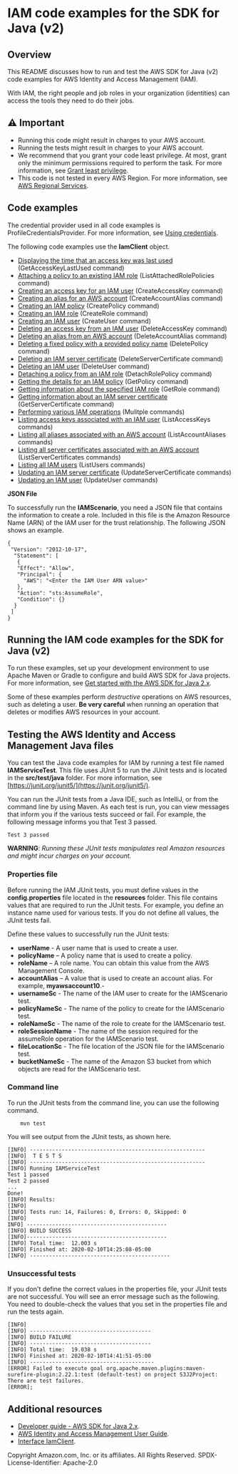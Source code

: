 # IAM code examples for the SDK for Java (v2)

## Overview

This README discusses how to run and test the AWS SDK for Java (v2) code examples for AWS Identity and Access Management (IAM).

With IAM, the right people and job roles in your organization (identities) can access the tools they need to do their jobs.

## ⚠️ Important

-   Running this code might result in charges to your AWS account.
-   Running the tests might result in charges to your AWS account.
-   We recommend that you grant your code least privilege. At most, grant only the minimum permissions required to perform the task. For more information, see [Grant least privilege](https://docs.aws.amazon.com/IAM/latest/UserGuide/best-practices.html#grant-least-privilege).
-   This code is not tested in every AWS Region. For more information, see [AWS Regional Services](https://aws.amazon.com/about-aws/global-infrastructure/regional-product-services).

## Code examples

The credential provider used in all code examples is ProfileCredentialsProvider. For more information, see [Using credentials](https://docs.aws.amazon.com/sdk-for-java/latest/developer-guide/credentials.html).

The following code examples use the **IamClient** object.

-   [Displaying the time that an access key was last used](https://github.com/picante-io/aws-doc-sdk-examples/tree/main/javav2/example_code/iam/src/main/java/com/example/iam/AccessKeyLastUsed.java) (GetAccessKeyLastUsed command)
-   [Attaching a policy to an existing IAM role](https://github.com/picante-io/aws-doc-sdk-examples/tree/main/javav2/example_code/iam/src/main/java/com/example/iam/AttachRolePolicy.java) (ListAttachedRolePolicies command)
-   [Creating an access key for an IAM user](https://github.com/picante-io/aws-doc-sdk-examples/tree/main/javav2/example_code/iam/src/main/java/com/example/iam/CreateAccessKey.java) (CreateAccessKey command)
-   [Creating an alias for an AWS account](https://github.com/picante-io/aws-doc-sdk-examples/tree/main/javav2/example_code/iam/src/main/java/com/example/iam/CreateAccountAlias.java) (CreateAccountAlias command)
-   [Creating an IAM policy](https://github.com/picante-io/aws-doc-sdk-examples/tree/main/javav2/example_code/iam/src/main/java/com/example/iam/CreatePolicy.java) (CreatePolicy command)
-   [Creating an IAM role](https://github.com/picante-io/aws-doc-sdk-examples/tree/main/javav2/example_code/iam/src/main/java/com/example/iam/CreateRole.java) (CreateRole command)
-   [Creating an IAM user](https://github.com/picante-io/aws-doc-sdk-examples/tree/main/javav2/example_code/iam/src/main/java/com/example/iam/CreateUser.java) (CreateUser command)
-   [Deleting an access key from an IAM user](https://github.com/picante-io/aws-doc-sdk-examples/tree/main/javav2/example_code/iam/src/main/java/com/example/iam/DeleteAccessKey.java) (DeleteAccessKey command)
-   [Deleting an alias from an AWS account](https://github.com/picante-io/aws-doc-sdk-examples/tree/main/javav2/example_code/iam/src/main/java/com/example/iam/DeleteAccountAlias.java) (DeleteAccountAlias command)
-   [Deleting a fixed policy with a provided policy name](https://github.com/picante-io/aws-doc-sdk-examples/tree/main/javav2/example_code/iam/src/main/java/com/example/iam/DeletePolicy.java) (DeletePolicy command)
-   [Deleting an IAM server certificate](https://github.com/picante-io/aws-doc-sdk-examples/tree/main/javav2/example_code/iam/src/main/java/com/example/iam/DeleteServerCertificate.java) (DeleteServerCertificate command)
-   [Deleting an IAM user](https://github.com/picante-io/aws-doc-sdk-examples/tree/main/javav2/example_code/iam/src/main/java/com/example/iam/DeleteUser.java) (DeleteUser command)
-   [Detaching a policy from an IAM role](https://github.com/picante-io/aws-doc-sdk-examples/tree/main/javav2/example_code/iam/src/main/java/com/example/iam/DetachRolePolicy.java) (DetachRolePolicy command)
-   [Getting the details for an IAM policy](https://github.com/picante-io/aws-doc-sdk-examples/tree/main/javav2/example_code/iam/src/main/java/com/example/iam/GetPolicy.java) (GetPolicy command)
-   [Getting information about the specified IAM role](https://github.com/picante-io/aws-doc-sdk-examples/tree/main/javav2/example_code/iam/src/main/java/com/example/iam/GetRole.java) (GetRole command)
-   [Getting information about an IAM server certificate](https://github.com/picante-io/aws-doc-sdk-examples/tree/main/javav2/example_code/iam/src/main/java/com/example/iam/GetServerCertificate.java) (GetServerCertificate command)
-   [Performing various IAM operations](https://github.com/picante-io/aws-doc-sdk-examples/tree/main/javav2/example_code/iam/src/main/java/com/example/iam/IAMScenario.java) (Mulitple commands)
-   [Listing access keys associated with an IAM user](https://github.com/picante-io/aws-doc-sdk-examples/tree/main/javav2/example_code/iam/src/main/java/com/example/iam/ListAccessKeys.java) (ListAccessKeys commands)
-   [Listing all aliases associated with an AWS account](https://github.com/picante-io/aws-doc-sdk-examples/tree/main/javav2/example_code/iam/src/main/java/com/example/iam/ListAccountAliases.java) (ListAccountAliases commands)
-   [Listing all server certificates associated with an AWS account](https://github.com/picante-io/aws-doc-sdk-examples/tree/main/javav2/example_code/iam/src/main/java/com/example/iam/ListServerCertificates.java) (ListServerCertificates commands)
-   [Listing all IAM users](https://github.com/picante-io/aws-doc-sdk-examples/tree/main/javav2/example_code/iam/src/main/java/com/example/iam/ListUsers.java) (ListUsers commands)
-   [Updating an IAM server certificate](https://github.com/picante-io/aws-doc-sdk-examples/tree/main/javav2/example_code/iam/src/main/java/com/example/iam/UpdateServerCertificate.java) (UpdateServerCertificate commands)
-   [Updating an IAM user](https://github.com/picante-io/aws-doc-sdk-examples/tree/main/javav2/example_code/iam/src/main/java/com/example/iam/UpdateUser.java) (UpdateUser commands)

**JSON File**

To successfully run the **IAMScenario**, you need a JSON file that contains the information to create a role. Included in this file is the Amazon Resource Name (ARN) of the IAM user for the trust relationship. The following JSON shows an example.

    {
     "Version": "2012-10-17",
      "Statement": [
       {
       "Effect": "Allow",
       "Principal": {
         "AWS": "<Enter the IAM User ARN value>"
       },
       "Action": "sts:AssumeRole",
       "Condition": {}
      }
     ]
    }

## Running the IAM code examples for the SDK for Java (v2)

To run these examples, set up your development environment to use Apache Maven or Gradle to configure and build AWS SDK for Java projects. For more information,
see [Get started with the AWS SDK for Java 2.x](https://docs.aws.amazon.com/sdk-for-java/latest/developer-guide/get-started.html).

Some of these examples perform _destructive_ operations on AWS resources, such as deleting a user. **Be very careful** when running an operation that deletes or modifies AWS resources in your account.

## Testing the AWS Identity and Access Management Java files

You can test the Java code examples for IAM by running a test file named **IAMServiceTest**. This file uses JUnit 5 to run the JUnit tests and is located in the **src/test/java** folder. For more information, see [https://junit.org/junit5/](https://junit.org/junit5/).

You can run the JUnit tests from a Java IDE, such as IntelliJ, or from the command line by using Maven. As each test is run, you can view messages that inform you if the various tests succeed or fail. For example, the following message informs you that Test 3 passed.

    Test 3 passed

**WARNING**: _Running these JUnit tests manipulates real Amazon resources and might incur charges on your account._

### Properties file

Before running the IAM JUnit tests, you must define values in the **config.properties** file located in the **resources** folder. This file contains values that are required to run the JUnit tests. For example, you define an instance name used for various tests. If you do not define all values, the JUnit tests fail.

Define these values to successfully run the JUnit tests:

-   **userName** - A user name that is used to create a user.
-   **policyName** – A policy name that is used to create a policy.
-   **roleName** – A role name. You can obtain this value from the AWS Management Console.
-   **accountAlias** – A value that is used to create an account alias. For example, **myawsaccount10**.-
-   **usernameSc** - The name of the IAM user to create for the IAMScenario test.
-   **policyNameSc** - The name of the policy to create for the IAMScenario test.
-   **roleNameSc** - The name of the role to create for the IAMScenario test.
-   **roleSessionName** - The name of the session required for the assumeRole operation for the IAMScenario test.
-   **fileLocationSc** - The file location of the JSON file for the IAMScenario test.
-   **bucketNameSc** - The name of the Amazon S3 bucket from which objects are read for the IAMScenario test.

### Command line

To run the JUnit tests from the command line, you can use the following command.

    	mvn test

You will see output from the JUnit tests, as shown here.

    [INFO] -------------------------------------------------------
    [INFO]  T E S T S
    [INFO] -------------------------------------------------------
    [INFO] Running IAMServiceTest
    Test 1 passed
    Test 2 passed
    ...
    Done!
    [INFO] Results:
    [INFO]
    [INFO] Tests run: 14, Failures: 0, Errors: 0, Skipped: 0
    [INFO]
    INFO] --------------------------------------------
    [INFO] BUILD SUCCESS
    [INFO]--------------------------------------------
    [INFO] Total time:  12.003 s
    [INFO] Finished at: 2020-02-10T14:25:08-05:00
    [INFO] --------------------------------------------

### Unsuccessful tests

If you don't define the correct values in the properties file, your JUnit tests are not successful. You will see an error message such as the following. You need to double-check the values that you set in the properties file and run the tests again.

    [INFO]
    [INFO] --------------------------------------
    [INFO] BUILD FAILURE
    [INFO] --------------------------------------
    [INFO] Total time:  19.038 s
    [INFO] Finished at: 2020-02-10T14:41:51-05:00
    [INFO] ---------------------------------------
    [ERROR] Failed to execute goal org.apache.maven.plugins:maven-surefire-plugin:2.22.1:test (default-test) on project S3J2Project:  There are test failures.
    [ERROR];

## Additional resources

-   [Developer guide - AWS SDK for Java 2.x](https://docs.aws.amazon.com/sdk-for-java/latest/developer-guide/get-started.html).
-   [AWS Identity and Access Management User Guide](https://docs.aws.amazon.com/IAM/latest/UserGuide/introduction.html).
-   [Interface IamClient](https://sdk.amazonaws.com/java/api/latest/software/amazon/awssdk/services/iam/IamClient.html).

Copyright Amazon.com, Inc. or its affiliates. All Rights Reserved. SPDX-License-Identifier: Apache-2.0
